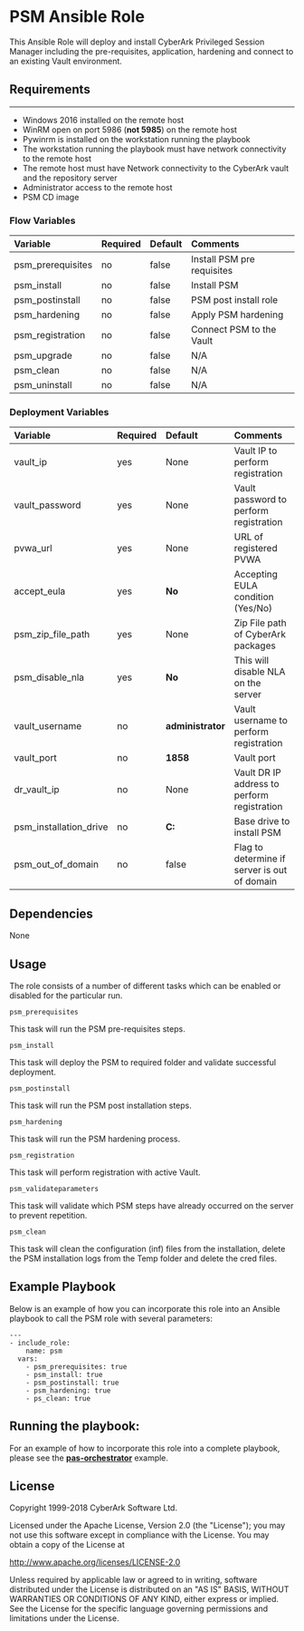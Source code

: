 # PSM Ansible Role
This Ansible Role will deploy and install CyberArk Privileged Session Manager including the pre-requisites, application, hardening and connect to an existing Vault environment.

## Requirements
------------
 
- Windows 2016 installed on the remote host
- WinRM open on port 5986 (**not 5985**) on the remote host 
- Pywinrm is installed on the workstation running the playbook
- The workstation running the playbook must have network connectivity to the remote host
- The remote host must have Network connectivity to the CyberArk vault and the repository server
- Administrator access to the remote host 
- PSM CD image


### Flow Variables
Variable                         | Required     | Default                                   | Comments
:--------------------------------|:-------------|:------------------------------------------|:---------
psm_prerequisites                | no           | false                                     | Install PSM pre requisites
psm_install                      | no           | false                                     | Install PSM
psm_postinstall                  | no           | false                                     | PSM post install role
psm_hardening                    | no           | false                                     | Apply PSM hardening
psm_registration                 | no           | false                                     | Connect PSM to the Vault
psm_upgrade                      | no           | false                                     | N/A
psm_clean                        | no           | false                                     | N/A
psm_uninstall                    | no           | false                                     | N/A

### Deployment Variables
Variable                         | Required     | Default                                              | Comments
:--------------------------------|:-------------|:-----------------------------------------------------|:---------
vault_ip                         | yes          | None                                                 | Vault IP to perform registration
vault_password                   | yes          | None                                                 | Vault password to perform registration
pvwa_url                         | yes          | None                                                 | URL of registered PVWA
accept_eula                      | yes          | **No**                                               | Accepting EULA condition (Yes/No)
psm_zip_file_path                | yes          | None                                                 | Zip File path of CyberArk packages
psm_disable_nla                  | yes          | **No**                                               | This will disable NLA on the server
vault_username                   | no           | **administrator**                                    | Vault username to perform registration
vault_port                       | no           | **1858**                                             | Vault port
dr_vault_ip                      | no           | None                                                 | Vault DR IP address to perform registration
psm_installation_drive           | no           | **C:**                                               | Base drive to install PSM
psm_out_of_domain                | no           | false                                                | Flag to determine if server is out of domain

## Dependencies
None

## Usage
The role consists of a number of different tasks which can be enabled or disabled for the particular
run.

`psm_prerequisites`

This task will run the PSM pre-requisites steps.

`psm_install`

This task will deploy the PSM to required folder and validate successful deployment.

`psm_postinstall`

This task will run the PSM post installation steps.

`psm_hardening`

This task will run the PSM hardening process.

`psm_registration`

This task will perform registration with active Vault.

`psm_validateparameters`

This task will validate which PSM steps have already occurred on the server to prevent repetition.

`psm_clean`

This task will clean the configuration (inf) files from the installation, delete the
PSM installation logs from the Temp folder and delete the cred files.


## Example Playbook
Below is an example of how you can incorporate this role into an Ansible playbook
to call the PSM role with several parameters:

```
---
- include_role:
    name: psm
  vars:
    - psm_prerequisites: true
    - psm_install: true
    - psm_postinstall: true
    - psm_hardening: true
    - ps_clean: true
```

## Running the  playbook:
For an example of how to incorporate this role into a complete playbook, please see the
**[pas-orchestrator](https://github.com/cyberark/pas-orchestrator)** example.

## License
Copyright 1999-2018 CyberArk Software Ltd.

Licensed under the Apache License, Version 2.0 (the "License"); you may not use this software except in compliance with the License. You may obtain a copy of the License at

http://www.apache.org/licenses/LICENSE-2.0

Unless required by applicable law or agreed to in writing, software distributed under the License is distributed on an "AS IS" BASIS, WITHOUT WARRANTIES OR CONDITIONS OF ANY KIND, either express or implied. See the License for the specific language governing permissions and limitations under the License.
